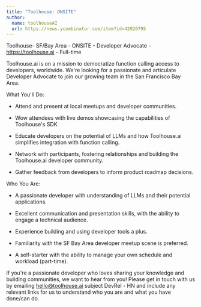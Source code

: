 ```yaml
---
title: "Toolhouse: ONSITE"
author:
  name: toolhouseAI
  url: https://news.ycombinator.com/item?id=42920795
---
```

Toolhouse- SF&#x2F;Bay Area - ONSITE - Developer Advocate - <a href="https:&#x2F;&#x2F;toolhouse.ai" rel="nofollow">https:&#x2F;&#x2F;toolhouse.ai</a> - Full-time

Toolhouse.ai is on a mission to democratize function calling access to developers, worldwide. We&#x27;re looking for a passionate and articulate Developer Advocate to join our growing team in the San Francisco Bay Area.

What You&#x27;ll Do:

* Attend and present at local meetups and developer communities.

* Wow attendees with live demos showcasing the capabilities of Toolhouse&#x27;s SDK

* Educate developers on the potential of LLMs and how Toolhouse.ai simplifies integration with function calling.

* Network with participants, fostering relationships and building the Toolhouse.ai developer community.

* Gather feedback from developers to inform product roadmap decisions.

Who You Are:

* A passionate developer with understanding of LLMs and their potential applications.

* Excellent communication and presentation skills, with the ability to engage a technical audience.

* Experience building and using developer tools a plus.

* Familiarity with the SF Bay Area developer meetup scene is preferred.

* A self-starter with the ability to manage your own schedule and workload (part-time).

If you&#x27;re a passionate developer who loves sharing your knowledge and building communities, we want to hear from you! Please get in touch with us by emailing hello@toolhouse.ai subject DevRel - HN and include any relevant links for us to understand who you are and what you have done&#x2F;can do.
<JobApplication />
